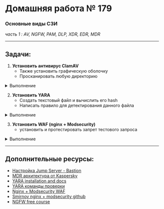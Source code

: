 # Домашняя работа № 179
### Основные виды СЗИ
*часть 1 : AV, NGFW, PAM, DLP, XDR, EDR, MDR*

---

## Задачи:


1. **Установить антивирус ClamAV**
    - Также установить графическую оболочку
    - Просканировать любую директорию


<details>
  <summary> Выполнение </summary>
  
Устанавливается проще простого, просто из репы:

```
sudo apt install clamav -y
```

Увы, скриншотов установки clamav и clamtk нет только потому, что при установке соединение по RDP обрывалось, приходилось переподключаться, убивать все сессии и открывать бразуер и всё остальное занова.

Хороший урок: запускать в фоновом режиме подобное (screen), чтобы даже если сессия прервётся, можно было вернуться к процессу.


Графическую оболочку установила стандартную - Clamtk

```
sudo apt install clamtk -y
```

Вот так она выглядит:

![](pics/clamtk_main.png)


Я просканировала директорию Downloads с помощью Clamtk. При этом можно было увидеть в процессах вот такую команду:

```
/usr/bin/clamscan --no-summary --block-encrypted --scan-mail=no --scan-archive=yes --max-scansize=500M --exclude-dir=smb4k --exclude-dir=/run/user/anela/gvfs --exclude-dir=/home/anela/.gvfs --exclude-dir=^/home/anela/.clamtk/viruses --exclude-dir=^/sys/ --exclude-dir=^/dev/ --exclude-dir=^/proc/ --exclude-dir=.thunderbird --exclude-dir=.mozilla-thunderbird --exclude-dir=Mail --exclude-dir=kmail --exclude-dir=evolution --exclude-dir=timeshift --exclude=\/\. --heuristic-alerts=no --max-filesize=20M --max-dir-recursion=1 -v /home/anela/Download
```

Ничего не было обнаружено:

![](pics/clamtk_scanresults.png)


</details>

2. **Установить YARA**
    - Создать текстовый файл и вычислить его hash
    - Написать правило для детектирования данного файла


<details>
  <summary> Выполнение </summary>

Установила yara из репозитория:

```bash
tms@v261955545:~$ sudo apt install yara
Reading package lists... Done
Building dependency tree... Done
Reading state information... Done
The following additional packages will be installed:
  libyara10
The following NEW packages will be installed:
  libyara10 yara
0 upgraded, 2 newly installed, 0 to remove and 3 not upgraded.
Need to get 226 kB of archives.
After this operation, 612 kB of additional disk space will be used.
Do you want to continue? [Y/n] 
Get:1 http://cdn.archive.ubuntu.com/ubuntu noble/universe amd64 libyara10 amd64 4.5.0-1build2 [203 kB]
Get:2 http://cdn.archive.ubuntu.com/ubuntu noble/universe amd64 yara amd64 4.5.0-1build2 [23.6 kB]
Fetched 226 kB in 0s (2,086 kB/s)
Selecting previously unselected package libyara10:amd64.
(Reading database ... 138021 files and directories currently installed.)
Preparing to unpack .../libyara10_4.5.0-1build2_amd64.deb ...
Unpacking libyara10:amd64 (4.5.0-1build2) ...
Selecting previously unselected package yara.
Preparing to unpack .../yara_4.5.0-1build2_amd64.deb ...
Unpacking yara (4.5.0-1build2) ...
Setting up libyara10:amd64 (4.5.0-1build2) ...
Setting up yara (4.5.0-1build2) ...
Processing triggers for man-db (2.12.0-4build2) ...
Processing triggers for libc-bin (2.39-0ubuntu8.3) ...
Scanning processes...                                                                                                                                                                                              
Scanning candidates...                                                                                                                                                                                             
Scanning linux images...                                                                                                                                                                                           

Pending kernel upgrade!
Running kernel version:
  6.8.0-44-generic
Diagnostics:
  The currently running kernel version is not the expected kernel version 6.8.0-49-generic.

Restarting the system to load the new kernel will not be handled automatically, so you should consider rebooting.

Restarting services...

Service restarts being deferred:
 /etc/needrestart/restart.d/dbus.service
 systemctl restart systemd-logind.service
 systemctl restart unattended-upgrades.service

No containers need to be restarted.

No user sessions are running outdated binaries.

No VM guests are running outdated hypervisor (qemu) binaries on this host.
tms@v261955545:~$
```

Создала файл, посчитала его хэш:

```bash
tms@v261955545:~$ vi blablafile
tms@v261955545:~$ sha256sum blablafile
9dceb9572cde40c2c6649680f7a25b10fd1cbaddf2445748e149782039b43a8e  blablafile
```

И создала файл с правилом для нахождения этого файла:

```
import "hash"

rule findblabla
{
  meta:
    description = "Detect file with specific SHA256 hash"
    author = "AledraNax"
    date = "2024-11-27"

  condition:
    hash.sha256(0, filesize) == "9dceb9572cde40c2c6649680f7a25b10fd1cbaddf2445748e149782039b43a8e"
}


```

Проверила, что у yara есть модуль hash:

```bash
tms@v261955545:~$ yara -M
tests
pe
elf
math
time
console
string
dotnet
cuckoo
magic
hash
macho
dex
```

Ну и при проверке по этому правилу получила результат:

```bash
tms@v261955545:~$ yara -r mydetect.yara .
findblabla ./blablafile
```

</details>

3. **Установить WAF (nginx + Modsecurity)**
    - установить и протестировать запрет тестового запроса

<details>
  <summary> Выполнение </summary>
  
===Установка/настройка===

Установила nginx:

```
sudo apt update
sudo apt install nginx
sudo systemctl start nginx
sudo systemctl enable nginx
```

И модуль ModSecurity для него:

```
sudo apt update
sudo apt install -y autoconf automake libtool build-essential git libpcre3-dev zlib1g-dev libssl-dev libmodsecurity3 libmodsecurity-dev
sudo apt install libnginx-mod-http-modsecurity
```

Включение и настройка:

```
sudo mkdir -p /etc/nginx/modsec
sudo wget https://raw.githubusercontent.com/SpiderLabs/ModSecurity/v3/master/modsecurity.conf-recommended -O /etc/nginx/modsec/modsecurity.conf
sudo sed -i 's/SecRuleEngine DetectionOnly/SecRuleEngine On/' /etc/nginx/modsec/modsecurity.conf
# OWASP Core Rule Set (CRS)
sudo git clone https://github.com/coreruleset/coreruleset.git /etc/nginx/modsec-crs
sudo cp /etc/nginx/modsec-crs/crs-setup.conf.example /etc/nginx/modsec-crs/crs-setup.conf
sudo wget https://raw.githubusercontent.com/SpiderLabs/ModSecurity/v3/master/unicode.mapping -O /etc/nginx/modsec/unicode.mapping
```

добавить строки в /etc/nginx/modsec/modsecurity.conf

```
Include /etc/nginx/modsec-crs/crs-setup.conf
Include /etc/nginx/modsec-crs/rules/*.conf
```

Добавить правило:

```
SecRule ARGS:testparam "@contains tmsme" "id:1234,phase:2,deny,status:444,msg:'Test rule triggered'"
```
Объяснение:
   - `ARGS:testparam "@contains tmsme"`: правило срабатывает, если в параметре testparam содержится слово tmsme.
   - `deny,status:444`: запрос будет отклонён с HTTP-кодом 444.
   - `msg: 'Test rule triggered'`: сообщение, записываемое в логах ModSecurity.


Перезапуск nginx:

```
sudo systemctl restart nginx
```

===Тестирование===


Для тестирования запрета запроса с помощью Nginx и ModSecurity можно использовать простые HTTP-запросы, которые должны быть заблокированы при правильно настроенном WAF.


Проверяем добавленное в /etc/nginx/modsec/modsecurity.conf правило:


```
curl -X GET "http://localhost/?testparam=tmsme"
```

и если всё ок настроено, получим вот такое в лог ошибок nginx:

```
==> /var/log/nginx/error.log <==
2024/11/30 01:42:44 [error] 100812#100812: *1 [client ::1] ModSecurity: Access denied with code 444 (phase 2). Matched "Operator `Contains' with parameter `tmsme' against variable `ARGS:testparam' (Value: `tmsme' ) [file "/etc/nginx/modsec/modsecurity.conf"] [line "279"] [id "1234"] [rev ""] [msg "Test rule triggered"] [data ""] [severity "0"] [ver ""] [maturity "0"] [accuracy "0"] [hostname "::1"] [uri "/"] [unique_id "173293096454.716472"] [ref "o0,5v16,5"], client: ::1, server: _, request: "GET /?testparam=tmsme HTTP/1.1", host: "localhost"
```


Проверим, работает ли OWASP CRS (OWASP Core Rule Set)

```
curl -X GET "http://localhost/?id=1' OR '1'='1"
```

Это мы увидим в логе ошибок, если работает:

```
curl: (3) URL rejected: Malformed input to a URL function
tms@v261955545:~$ curl -X GET "http://localhost/?id=1%27+OR+%271%27%3D%271"
2024/11/30 01:45:43 [error] 100813#100813: *2 [client ::1] ModSecurity: Access denied with code 403 (phase 2). Matched "Operator `Ge' with parameter `5' against variable `TX:BLOCKING_INBOUND_ANOMALY_SCORE' (Value: `5' ) [file "/etc/nginx/modsec-crs/rules/REQUEST-949-BLOCKING-EVALUATION.conf"] [line "222"] [id "949110"] [rev ""] [msg "Inbound Anomaly Score Exceeded (Total Score: 5)"] [data ""] [severity "0"] [ver "OWASP_CRS/4.10.0-dev"] [maturity "0"] [accuracy "0"] [tag "anomaly-evaluation"] [tag "OWASP_CRS"] [hostname "::1"] [uri "/"] [unique_id "173293114378.818854"] [ref ""], client: ::1, server: _, request: "GET /?id=1%27+OR+%271%27%3D%271 HTTP/1.1", host: "localhost"
<html>
<head><title>403 Forbidden</title></head>
<body>
<center><h1>403 Forbidden</h1></center>
<hr><center>nginx/1.24.0 (Ubuntu)</center>
</body>
</html>
```

</details>


---

## Дополнительные ресурсы:

- [Настройка Jump Server - Bastion](https://habr.com/ru/companies/cloud4y/articles/530516/)
- [MDR архитектура от Kaspersky](https://support.kaspersky.com/MDR/ru-RU/196548.html)
- [YARA installation and docs](https://yara.readthedocs.io/en/latest/gettingstarted.html#)
- [YARA команды проверки]()
- [Nginx + Modsecurity WAF](https://opsshield.com/help/cpguard/install-modsecurity-with-nginx-on-debian-ubuntu/)
- [Smirnov nginx + modsecurity github](https://github.com/sm1lexops/Profile_challenges?tab=readme-ov-file#5-%D0%BF%D1%80%D0%B5%D0%B4%D0%BB%D0%BE%D0%B6%D0%B8%D1%82%D0%B5-%D1%81%D1%85%D0%B5%D0%BC%D1%83-%D0%B8%D0%BD%D1%82%D0%B5%D0%B3%D1%80%D0%B0%D1%86%D0%B8%D0%B8-web-application-firewall-waf-%D0%B2-%D0%B8%D0%BD%D1%84%D1%80%D0%B0%D1%81%D1%82%D1%80%D1%83%D0%BA%D1%82%D1%83%D1%80%D0%B5-%D0%BD%D0%B0%D0%BF%D0%B8%D1%88%D0%B8%D1%82%D0%B5-%D0%BA%D0%BE%D0%BD%D1%84%D0%B8%D0%B3%D1%83%D1%80%D0%B0%D1%86%D0%B8%D1%8E-%D0%B4%D0%BB%D1%8F-%D0%B2%D0%BD%D0%B5%D0%B4%D1%80%D0%B5%D0%BD%D0%B8%D1%8F-waf-%D0%BD%D0%B0%D0%BF%D1%80%D0%B8%D0%BC%D0%B5%D1%80-modsecurity-%D0%B2-nginx-%D0%BD%D0%B0%D0%BF%D0%B8%D1%88%D0%B8%D1%82%D0%B5-%D0%BA%D0%BE%D0%BD%D0%BA%D1%80%D0%B5%D1%82%D0%BD%D1%8B%D0%B5-%D0%BF%D1%80%D0%B8%D0%BC%D0%B5%D1%80%D1%8B-%D0%BF%D1%80%D0%B0%D0%B2%D0%B8%D0%BB-%D0%B1%D0%B5%D0%B7%D0%BE%D0%BF%D0%B0%D1%81%D0%BD%D0%BE%D1%81%D1%82%D0%B8-%D0%BA%D0%BE%D1%82%D0%BE%D1%80%D1%8B%D0%B5-%D0%B2%D1%8B-%D0%B1%D1%8B-%D0%BF%D1%80%D0%B8%D0%BC%D0%B5%D0%BD%D0%B8%D0%BB%D0%B8-%D0%B2-waf-%D0%BD%D0%B0%D0%BF%D1%80%D0%B8%D0%BC%D0%B5%D1%80-%D1%84%D0%B8%D0%BB%D1%8C%D1%82%D1%80%D0%B0%D1%86%D0%B8%D1%8F-sql-%D0%B8%D0%BD%D1%8A%D0%B5%D0%BA%D1%86%D0%B8%D0%B9-xss-%D0%B0%D1%82%D0%B0%D0%BA-%D0%B1%D0%BB%D0%BE%D0%BA%D0%B8%D1%80%D0%BE%D0%B2%D0%BA%D0%B0-%D0%B7%D0%B0%D0%B4%D0%B0%D0%BD%D0%BD%D1%8B%D1%85-%D0%BF%D0%B0%D1%82%D1%82%D0%B5%D1%80%D0%BD%D0%BE%D0%B2)
- [NGFW  free course](https://www.youtube.com/watch?v=uOMiC1-iwIc&list=PLqio-3dnMW5_2cStMfIezwcAzzDCjX86C)
